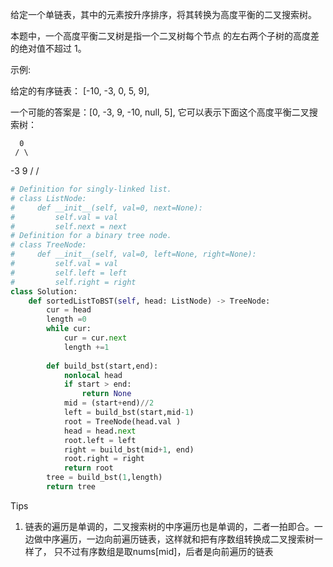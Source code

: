 给定一个单链表，其中的元素按升序排序，将其转换为高度平衡的二叉搜索树。

本题中，一个高度平衡二叉树是指一个二叉树每个节点 的左右两个子树的高度差的绝对值不超过 1。

示例:

给定的有序链表： [-10, -3, 0, 5, 9],

一个可能的答案是：[0, -3, 9, -10, null, 5], 它可以表示下面这个高度平衡二叉搜索树：

      0
     / \
   -3   9
   /   /



```python
# Definition for singly-linked list.
# class ListNode:
#     def __init__(self, val=0, next=None):
#         self.val = val
#         self.next = next
# Definition for a binary tree node.
# class TreeNode:
#     def __init__(self, val=0, left=None, right=None):
#         self.val = val
#         self.left = left
#         self.right = right
class Solution:
    def sortedListToBST(self, head: ListNode) -> TreeNode:
        cur = head 
        length =0 
        while cur:
            cur = cur.next 
            length +=1 
        
        def build_bst(start,end):
            nonlocal head 
            if start > end:
                return None 
            mid = (start+end)//2
            left = build_bst(start,mid-1)
            root = TreeNode(head.val )
            head = head.next 
            root.left = left
            right = build_bst(mid+1, end)
            root.right = right
            return root 
        tree = build_bst(1,length)
        return tree
```



Tips

1. 链表的遍历是单调的，二叉搜索树的中序遍历也是单调的，二者一拍即合。一边做中序遍历，一边向前遍历链表，这样就和把有序数组转换成二叉搜索树一样了， 只不过有序数组是取nums[mid]，后者是向前遍历的链表